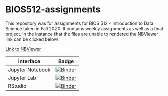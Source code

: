 # BIOS512-assignments

This repository was for assignments for BIOS 512 - Introduction to Data Science taken in Fall 2020. It contains weekly assignments as well as a final project. In the instance that the files are unable to rendered the NBViewer link can be clicked below. 

[Link to NBViewer](https://nbviewer.jupyter.org/github/alexispayton/BIOS512-assignments/tree/main/)

| Interface | Badge |
| --------- | ----- |
| Jupyter Notebook | [![Binder](http://mybinder.org/badge_logo.svg)](http://mybinder.org/v2/gh/alexispayton/bios512-assignments/main) |
| Jupyter Lab | [![Binder](http://mybinder.org/badge_logo.svg)](http://mybinder.org/v2/gh/alexispayton/bios512-assignments/main?urlpath=lab) |
| RStudio | [![Binder](http://mybinder.org/badge_logo.svg)](http://mybinder.org/v2/gh/alexispayton/bios512-assignments/main?urlpath=rstudio) |
